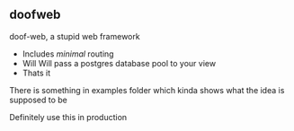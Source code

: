 ## doofweb
doof-web, a stupid web framework
- Includes _minimal_ routing
- Will Will pass a postgres database pool to your view
- Thats it

There is something in examples folder which kinda shows what the idea is supposed to be

Definitely use this in production
